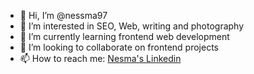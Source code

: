 - 👋 Hi, I’m @nessma97
- 👀 I’m interested in SEO, Web, writing and photography
- 🌱 I’m currently learning frontend web development
- 💞️ I’m looking to collaborate on frontend projects
- 📫 How to reach me: [Nesma's Linkedin](https://www.linkedin.com/in/nesma-hamdy/)

<!---
nessma97/nessma97 is a ✨ special ✨ repository because its `README.md` (this file) appears on your GitHub profile.
You can click the Preview link to take a look at your changes.
--->
